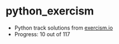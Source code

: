 # python_exercism

- Python track solutions from [exercism.io](https://exercism.io/)
- Progress: 10 out of 117
